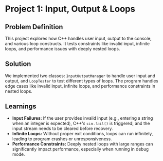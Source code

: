 # Project 1: Input, Output & Loops

## Problem Definition
This project explores how C++ handles user input, output to the console, and various loop constructs. It tests constraints like invalid input, infinite loops, and performance issues with deeply nested loops.

## Solution
We implemented two classes: `InputOutputManager` to handle user input and output, and `LoopTester` to test different types of loops. The program handles edge cases like invalid input, infinite loops, and performance constraints in nested loops.

## Learnings
- **Input Failures:** If the user provides invalid input (e.g., entering a string when an integer is expected), C++'s `cin.fail()` is triggered, and the input stream needs to be cleared before recovery.
- **Infinite Loops:** Without proper exit conditions, loops can run infinitely, leading to program crashes or unresponsiveness.
- **Performance Constraints:** Deeply nested loops with large ranges can significantly impact performance, especially when running in debug mode.


